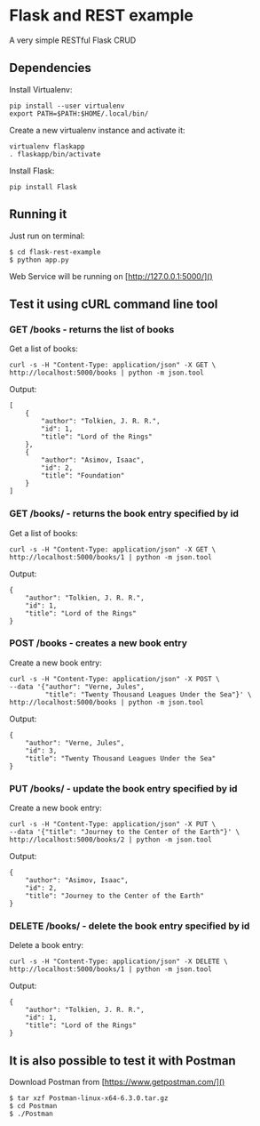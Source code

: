 # Flask and REST example

A very simple RESTful Flask CRUD

## Dependencies

Install Virtualenv:

    pip install --user virtualenv
    export PATH=$PATH:$HOME/.local/bin/

Create a new virtualenv instance and activate it:

    virtualenv flaskapp
    . flaskapp/bin/activate

Install Flask:

    pip install Flask


## Running it

Just run on terminal:

    $ cd flask-rest-example
    $ python app.py


Web Service will be running on [http://127.0.0.1:5000/]()



## Test it using cURL command line tool

### GET /books - returns the list of books

Get a list of books:

    curl -s -H "Content-Type: application/json" -X GET \
    http://localhost:5000/books | python -m json.tool

Output:

	[
	    {
	        "author": "Tolkien, J. R. R.",
	        "id": 1,
	        "title": "Lord of the Rings"
	    },
	    {
	        "author": "Asimov, Isaac",
	        "id": 2,
	        "title": "Foundation"
	    }
	]

### GET /books/<id> - returns the book entry specified by id

Get a list of books:

    curl -s -H "Content-Type: application/json" -X GET \
    http://localhost:5000/books/1 | python -m json.tool

Output:

	{
	    "author": "Tolkien, J. R. R.",
	    "id": 1,
	    "title": "Lord of the Rings"
	}

### POST /books - creates a new book entry

Create a new book entry:

    curl -s -H "Content-Type: application/json" -X POST \
    --data '{"author": "Verne, Jules",
             "title": "Twenty Thousand Leagues Under the Sea"}' \
    http://localhost:5000/books | python -m json.tool

Output:

	{
	    "author": "Verne, Jules",
	    "id": 3,
	    "title": "Twenty Thousand Leagues Under the Sea"
	}


### PUT /books/<id> - update the book entry specified by id

Create a new book entry:

    curl -s -H "Content-Type: application/json" -X PUT \
    --data '{"title": "Journey to the Center of the Earth"}' \
    http://localhost:5000/books/2 | python -m json.tool

Output:

	{
	    "author": "Asimov, Isaac",
	    "id": 2,
	    "title": "Journey to the Center of the Earth"
	}

### DELETE /books/<id> - delete the book entry specified by id

Delete a book entry:

    curl -s -H "Content-Type: application/json" -X DELETE \
    http://localhost:5000/books/1 | python -m json.tool

Output:

	{
	    "author": "Tolkien, J. R. R.",
	    "id": 1,
	    "title": "Lord of the Rings"
	}

## It is also possible to test it with Postman

Download Postman from [https://www.getpostman.com/]()

    $ tar xzf Postman-linux-x64-6.3.0.tar.gz
    $ cd Postman
    $ ./Postman
